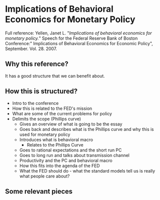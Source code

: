 # Implications of Behavioral Economics for Monetary Policy

Full reference: Yellen, Janet L. "_Implications of behavioral economics for monetary policy._" Speech for the Federal Reserve Bank of Boston Conference:" Implications of Behavioral Economics for Economic Policy", September. Vol. 28. 2007.

## Why this reference?

It has a good structure that we can benefit about.

## How this is structured?

* Intro to the conference
* How this is related to the FED's mission
* What are some of the current problems for policy
* Delimits the scope (Phillips curve)
    * Gives an overview of what is going to be the essay
    * Goes back and describes what is the Phillips curve and why this is used for monetary policy
    * Introduces what is behavioral macro
        * Relates to the Phillips Curve
    * Goes to rational expectations and the short run PC
    * Goes to long run and talks about transmission channel
    * Productivity and the PC and behavioral macro
    * How this fits into the agenda of the FED
    * What the FED should do - what the standard models tell us is really what people care about?

## Some relevant pieces 


